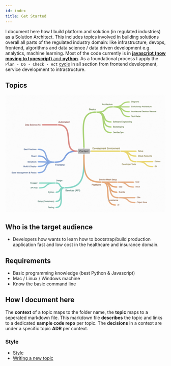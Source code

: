 ```yaml
---
id: index
title: Get Started
---
```


I document here how I build platform and solution (in regulated industries) as a Solution Architect. This includes topics involved in building solutions overall all parts of the regulated industry domain: like infrastructure, devops, frontend, algorithms and data science / data driven development e.g. analytics, machine learning.  Most of the code currently is in [**javascript (now moving to typescript)** and **python**](/docs/techradar.html). As a foundational process I apply the `Plan - Do - Check - Act` [cycle](https://de.wikipedia.org/wiki/Demingkreis) in all section from frontend development, service development to intrastructure.

## Topics

[![picture of the overview of the topics](/img/overview.png)](https://embed.coggle.it/diagram/Wog4AgWJuAAB-ba-/d6269da9c39644334c504c9bffac35b287e64983792a5ec69204183aa3ad8b1f)

## Who is the target audience

* Developers how wants to learn how to bootstrap/build production application fast and low cost in the healthcare and insurance domain.

## Requirements

* Basic programming knowledge \(best Python & Javascript\)
* Mac / Linux / Windows machine
* Know the basic command line

## How I document here

The **context** of a topic maps to the folder name, the **topic** maps to a seperated markdown file. This markdown file **describes** the topic and links to a dedicated **sample code repo** per topic. The **decisions** in a context are under a specific topic **ADR** per context.

### Style

* [Style](https://istio.io/about/contribute/style-guide/)
* [Writing a new topic](https://istio.io/about/contribute/writing-a-new-topic/)
